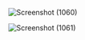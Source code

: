 ![Screenshot (1060)](https://github.com/user-attachments/assets/357cd8d3-39f3-4872-b978-592a69fedebe)

![Screenshot (1061)](https://github.com/user-attachments/assets/7a4fbb0b-5814-4a1b-8233-6e4f6b795231)


